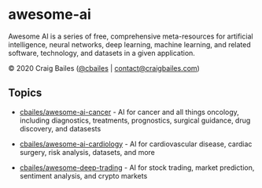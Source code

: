 # awesome-ai
Awesome AI is a series of free, comprehensive meta-resources for artificial intelligence, neural networks, deep learning, machine learning, and related software, technology, and datasets in a given application.

© 2020 Craig Bailes ([@cbailes](https://github.com/cbailes) | [contact@craigbailes.com](mailto:contact@craigbailes.com))

## Topics

* [cbailes/awesome-ai-cancer](https://github.com/cbailes/awesome-ai-cancer) - AI for cancer and all things oncology, including diagnostics, treatments, prognostics, surgical guidance, drug discovery, and datasests

* [cbailes/awesome-ai-cardiology](https://github.com/cbailes/awesome-ai-cardiology) - AI for cardiovascular disease, cardiac surgery, risk analysis, datasets, and more

* [cbailes/awesome-deep-trading](https://github.com/cbailes/awesome-deep-trading) - AI for stock trading, market prediction, sentiment analysis, and crypto markets

<!-- future topics 
## Advertising psychology
* [Consumer Neuroscience-Based Metrics Predict Recall, Liking and Viewing Rates in Online Advertising](https://www.ncbi.nlm.nih.gov/pmc/articles/PMC5671759/) - Jaime Guixeres, Enrique Bigné, Jose M. Ausín Azofra, Mariano Alcañiz Raya, Adrián Colomer Granero, Félix Fuentes Hurtado, Valery Naranjo Ornedo (2017)
* [Multimodal Content Analysis for Effective Advertisements on YouTube](https://arxiv.org/abs/1709.03946) - Nikhita Vedula, Wei Sun, Hyunhwan Lee, Harsh Gupta, Mitsunori Ogihara, Joseph Johnson, Gang Ren, Srinivasan Parthasarathy (2017)
* [Predicting the Personal Appeal of Marketing Images Using Computational Methods](https://onlinelibrary.wiley.com/doi/abs/10.1002/jcpy.1092) - Sandra C. Matz, Cristina Segalin, David Stillwell, Sandrine R. Müller, Maarten W. Bos (2019)
* [Recognition of Advertisement Emotions with Application to Computational Advertising](https://arxiv.org/abs/1904.01778) - Abhinav Shukla, Shruti Shriya Gullapuram, Harish Katti, Mohan Kankanhalli, Stefan Winkler, Ramanathan Subramanian (2019)
-->
<!--
## Law and legal
### Case briefs
-->
